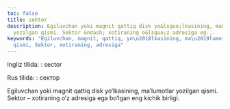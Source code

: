 ```yaml
---
toc: false
title: sektor
description: Egiluvchan yoki magnit qattiq disk yo&lsquo;lkasining, ma&rsquo;lumotlar
  yozilgan qismi. Sektor &ndash; xotiraning o&lsquo;z adresiga eg...
keywords: "Egiluvchan, magnit, qattiq, yo\u2018lkasining, ma\u2019lumotlar, yozilgan,
  qismi, Sektor, xotiraning, adresiga"
---
```


Ingliz tilida:
:   sector

Rus tilida:
:   сектор

Egiluvchan yoki magnit qattiq disk yo‘lkasining, ma’lumotlar yozilgan qismi. Sektor – xotiraning o‘z adresiga ega bo‘lgan eng kichik birligi.